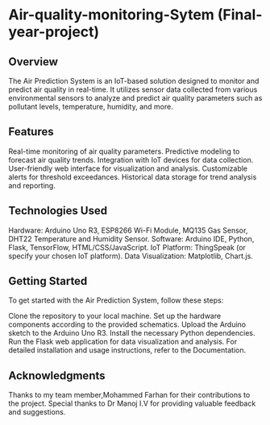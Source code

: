 # Air-quality-monitoring-Sytem (Final-year-project)

## Overview
The Air Prediction System is an IoT-based solution designed to monitor and predict air quality in real-time. It utilizes sensor data collected from various environmental sensors to analyze and predict air quality parameters such as pollutant levels, temperature, humidity, and more.

## Features
Real-time monitoring of air quality parameters.
Predictive modeling to forecast air quality trends.
Integration with IoT devices for data collection.
User-friendly web interface for visualization and analysis.
Customizable alerts for threshold exceedances.
Historical data storage for trend analysis and reporting.

## Technologies Used
Hardware: Arduino Uno R3, ESP8266 Wi-Fi Module, MQ135 Gas Sensor, DHT22 Temperature and Humidity Sensor.
Software: Arduino IDE, Python, Flask, TensorFlow, HTML/CSS/JavaScript.
IoT Platform: ThingSpeak (or specify your chosen IoT platform).
Data Visualization: Matplotlib, Chart.js.

## Getting Started
To get started with the Air Prediction System, follow these steps:

Clone the repository to your local machine.
Set up the hardware components according to the provided schematics.
Upload the Arduino sketch to the Arduino Uno R3.
Install the necessary Python dependencies.
Run the Flask web application for data visualization and analysis.
For detailed installation and usage instructions, refer to the Documentation.

## Acknowledgments
Thanks to my team member,Mohammed Farhan for their contributions to the project.
Special thanks to Dr Manoj I.V for providing valuable feedback and suggestions.
